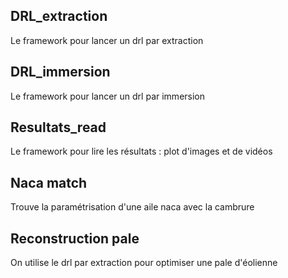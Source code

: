 ## DRL_extraction

Le framework pour lancer un drl par extraction 

## DRL_immersion 

Le framework pour lancer un drl par immersion 


## Resultats_read 

Le framework pour lire les résultats : plot d'images et de vidéos


## Naca match 

Trouve la paramétrisation d'une aile naca avec la cambrure 


## Reconstruction pale 

On utilise le drl par extraction pour optimiser une pale d'éolienne 

